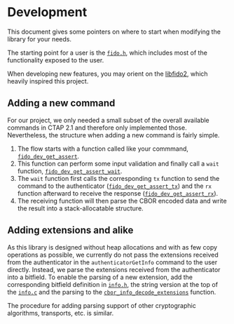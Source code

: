 # Development

This document gives some pointers on where to start when modifying the library for your needs.

The starting point for a user is the [`fido.h`](include/fido.h), which includes most of the functionality exposed to the user.

When developing new features, you may orient on the [libfido2](https://github.com/Yubico/libfido2), which heavily inspired this project.

## Adding a new command

For our project, we only needed a small subset of the overall available commands in CTAP 2.1 and therefore only implemented those.
Nevertheless, the structure when adding a new command is fairly simple.

1. The flow starts with a function called like your commmand, [`fido_dev_get_assert`](https://github.com/All-Your-Locks-Are-Belong-To-Us/libmicrofido2/blob/bb3678d0ba02f4762fc2eea19a956f4b5342e706/src/assertion.c#L351).
1. This function can perform some input validation and finally call a `wait` function, [`fido_dev_get_assert_wait`](https://github.com/All-Your-Locks-Are-Belong-To-Us/libmicrofido2/blob/bb3678d0ba02f4762fc2eea19a956f4b5342e706/src/assertion.c#L322).
1. The `wait` function first calls the corresponding `tx` function to send the command to the authenticator ([`fido_dev_get_assert_tx`](https://github.com/All-Your-Locks-Are-Belong-To-Us/libmicrofido2/blob/bb3678d0ba02f4762fc2eea19a956f4b5342e706/src/assertion.c#L244)) and the `rx` function afterward to receive the response ([`fido_dev_get_assert_rx`](https://github.com/All-Your-Locks-Are-Belong-To-Us/libmicrofido2/blob/bb3678d0ba02f4762fc2eea19a956f4b5342e706/src/assertion.c#L290)).
1. The receiving function will then parse the CBOR encoded data and write the result into a stack-allocatable structure.

## Adding extensions and alike

As this library is designed without heap allocations and with as few copy operations as possible, we currently do not pass the extensions received from the authenticator in the `authenticatorGetInfo` command to the user directly.
Instead, we parse the extensions received from the authenticator into a bitfield.
To enable the parsing of a new extension, add the corresponding bitfield definition in [`info.h`](https://github.com/All-Your-Locks-Are-Belong-To-Us/libmicrofido2/blob/bb3678d0ba02f4762fc2eea19a956f4b5342e706/include/info.h#L23-L29), the string version at the top of the [`info.c`](https://github.com/All-Your-Locks-Are-Belong-To-Us/libmicrofido2/blob/bb3678d0ba02f4762fc2eea19a956f4b5342e706/src/info.c#L23-L28) and the parsing to the [`cbor_info_decode_extensions`](https://github.com/All-Your-Locks-Are-Belong-To-Us/libmicrofido2/blob/bb3678d0ba02f4762fc2eea19a956f4b5342e706/src/info.c#L123-L150) function.

The procedure for adding parsing support of other cryptographic algorithms, transports, etc. is similar.
